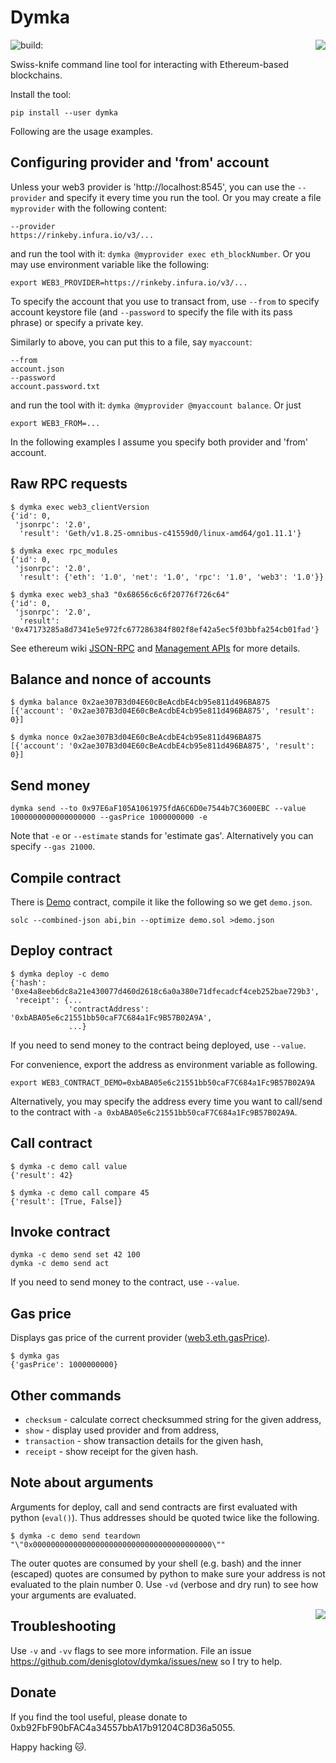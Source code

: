 Dymka
=====

<img align="right" src="https://denisglotov.github.io/dymka/dymka.jpg">

<img src="https://travis-ci.org/denisglotov/dymka.svg?branch=master" alt="build:">

Swiss-knife command line tool for interacting with Ethereum-based blockchains.

Install the tool:

    pip install --user dymka

Following are the usage examples.


Configuring provider and 'from' account
---------------------------------------

Unless your web3 provider is 'http://localhost:8545', you can use the
`--provider` and specify it every time you run the tool. Or you may create a
file `myprovider` with the following content:

    --provider
    https://rinkeby.infura.io/v3/...

and run the tool with it: `dymka @myprovider exec eth_blockNumber`. Or you may
use environment variable like the following:

    export WEB3_PROVIDER=https://rinkeby.infura.io/v3/...

To specify the account that you use to transact from, use `--from` to specify
account keystore file (and `--password` to specify the file with its pass
phrase) or specify a private key.

Similarly to above, you can put this to a file, say `myaccount`:

    --from
    account.json
    --password
    account.password.txt

and run the tool with it: `dymka @myprovider @myaccount balance`. Or just

    export WEB3_FROM=...

In the following examples I assume you specify both provider and 'from'
account.


Raw RPC requests
----------------

    $ dymka exec web3_clientVersion
    {'id': 0,
     'jsonrpc': '2.0',
      'result': 'Geth/v1.8.25-omnibus-c41559d0/linux-amd64/go1.11.1'}

    $ dymka exec rpc_modules
    {'id': 0,
     'jsonrpc': '2.0',
      'result': {'eth': '1.0', 'net': '1.0', 'rpc': '1.0', 'web3': '1.0'}}

    $ dymka exec web3_sha3 "0x68656c6c6f20776f726c64"
    {'id': 0,
     'jsonrpc': '2.0',
      'result': '0x47173285a8d7341e5e972fc677286384f802f8ef42a5ec5f03bbfa254cb01fad'}

See ethereum wiki [JSON-RPC] and [Management APIs] for more details.

[JSON-RPC]: https://github.com/ethereum/wiki/wiki/JSON-RPC
[Management APIs]: https://github.com/ethereum/go-ethereum/wiki/Management-APIs

Balance and nonce of accounts
-----------------------------

    $ dymka balance 0x2ae307B3d04E60cBeAcdbE4cb95e811d496BA875
    [{'account': '0x2ae307B3d04E60cBeAcdbE4cb95e811d496BA875', 'result': 0}]

    $ dymka nonce 0x2ae307B3d04E60cBeAcdbE4cb95e811d496BA875
    [{'account': '0x2ae307B3d04E60cBeAcdbE4cb95e811d496BA875', 'result': 0}]


Send money
----------

    dymka send --to 0x97E6aF105A1061975fdA6C6D0e7544b7C3600EBC --value 1000000000000000000 --gasPrice 1000000000 -e

Note that `-e` or `--estimate` stands for 'estimate gas'. Alternatively you
can specify `--gas 21000`.


Compile contract
----------------

There is [Demo](tests/demo.sol) contract, compile it like the following so we
get `demo.json`.

    solc --combined-json abi,bin --optimize demo.sol >demo.json


Deploy contract
---------------

    $ dymka deploy -c demo
    {'hash': '0xe4a8eeb6dc8a21e430077d460d2618c6a0a380e71dfecadcf4ceb252bae729b3',
     'receipt': {...
                 'contractAddress': '0xbABA05e6c21551bb50caF7C684a1Fc9B57B02A9A',
                 ...}

If you need to send money to the contract being deployed, use `--value`.

For convenience, export the address as environment variable as following.

    export WEB3_CONTRACT_DEMO=0xbABA05e6c21551bb50caF7C684a1Fc9B57B02A9A

Alternatively, you may specify the address every time you want to call/send to
the contract with `-a 0xbABA05e6c21551bb50caF7C684a1Fc9B57B02A9A`.


Call contract
-------------

    $ dymka -c demo call value
    {'result': 42}

    $ dymka -c demo call compare 45
    {'result': [True, False]}


Invoke contract
---------------

    dymka -c demo send set 42 100
    dymka -c demo send act

If you need to send money to the contract, use `--value`.


Gas price
---------

Displays gas price of the current provider
([web3.eth.gasPrice](https://web3js.readthedocs.io/en/v1.2.0/web3-eth.html#getgasprice)).

    $ dymka gas
    {'gasPrice': 1000000000}


Other commands
--------------

* `checksum` - calculate correct checksummed string for the given address,
* `show` - display used provider and from address,
* `transaction` - show transaction details for the given hash,
* `receipt` - show receipt for the given hash.


Note about arguments
--------------------

Arguments for deploy, call and send contracts are first evaluated with python
(`eval()`). Thus addresses should be quoted twice like the following.

    $ dymka -c demo send teardown "\"0x0000000000000000000000000000000000000000\""

The outer quotes are consumed by your shell (e.g. bash) and the inner
(escaped) quotes are consumed by python to make sure your address is not
evaluated to the plain number 0. Use `-vd` (verbose and dry run) to see how
your arguments are evaluated.

<img align="right" src="https://denisglotov.github.io/dymka/0xb92FbF90bFAC4a34557bbA17b91204C8D36a5055.png">


Troubleshooting
---------------

Use `-v` and `-vv` flags to see more information. File an issue
https://github.com/denisglotov/dymka/issues/new so I try to help.


Donate
------

If you find the tool useful, please donate to 0xb92FbF90bFAC4a34557bbA17b91204C8D36a5055.


Happy hacking 🐱.
